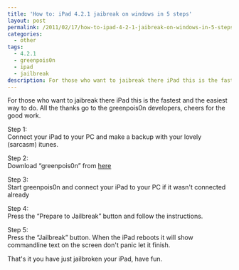 ```yaml
---
title: 'How to: iPad 4.2.1 jaibreak on windows in 5 steps'
layout: post
permalink: /2011/02/17/how-to-ipad-4-2-1-jaibreak-on-windows-in-5-steps/
categories:
  - other
tags:
  - 4.2.1
  - greenpois0n
  - ipad
  - jailbreak
description: For those who want to jaibreak there iPad this is the fastest and the easiest way to do. All the thanks go to the greenpois0n developers, cheers for the good work.
---
```

For those who want to jaibreak there iPad this is the fastest and the easiest way to do. All the thanks go to the greenpois0n developers, cheers for the good work.

Step 1:  
Connect your iPad to your PC and make a backup with your lovely (sarcasm) itunes.

Step 2:  
Download “greenpois0n” from [here][1]

Step 3:  
Start greenpois0n and connect your iPad to your PC if it wasn't connected already

Step 4:  
Press the “Prepare to Jailbreak” button and follow the instructions.

Step 5:  
Press the “Jailbreak” button. When the iPad reboots it will show commandline text on the screen don't panic let it finish.

That's it you have just jailbroken your iPad, have fun.

 [1]: http://greenpois0n.com